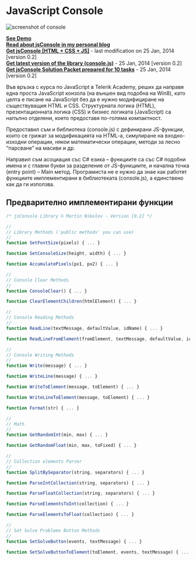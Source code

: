 # JavaScript Console

![screenshot of console](https://raw.github.com/flextry/jsConsole/master/src/common/images/console.png)

[**See Demo**](https://rawgithub.com/flextry/jsConsole/master/JavaScript%20Console/index.html)  
[**Read about jsConsole in my personal blog**](http://flextry.wordpress.com/2014/01/26/jsconsole/  )  
[**Get jsConsole [HTML + CSS + JS]**](https://github.com/flextry/jsConsole/raw/master/download/JavaScript%20Console.zip) - last modification on 25 Jan, 2014 [version 0.2]  
[**Get latest version of the library (console.js)**](https://github.com/flextry/jsConsole/raw/master/download/Library%20v0.2.zip) - 25 Jan, 2014 [version 0.2]  
[**Get jsConsole Solution Packet prepared for 10 tasks**](https://github.com/flextry/jsConsole/raw/master/download/JavaScript%20Console%20-%20Solution.zip) - 25 Jan, 2014 [version 0.2]

Във връзка с курса по JavaScript в Telerik Academy, реших да направя една проста JavaScript конзола (на външен вид подобна на Win8), като целта е писане на JavaScript без да е нужно модифициране на съществуващия HTML и CSS. Структурната логика (HTML), презентационната логика (CSS) и бизнес логиката (JavaScript) са напълно отделени, което предоставя по-голяма компактност.

Предоставил съм и библиотека (console.js) с дефинирани JS-функции, които се грижат за модификацията на HTML-a, симулиране на входно-изходни операции, някои математически операции, методи за лесно “парсване” на масиви и др.

Направил съм асоциация със C# езика – функциите са със C# подобни имена и с главни букви за разделение от JS-функциите, и начална точка (entry point) – Main метод. Програмиста не е нужно да знае как работят функциите имплементирани в библиотеката (console.js), а единствено как да ги използва.

## Предварително имплементирани функции

 ```js
/* jsConsole Library © Martin Nikolov - Version [0.2] */
 
//
// Library Methods ('public methods' you can use)
//
function SetFontSize(pixels) { ... }
 
function SetConsoleSize(height, width) { ... }
 
function AccumulatePixels(px1, px2) { ... }
 
//
// Console Clear Methods
//
function ConsoleClear() { ... }
 
function ClearElementChildren(htmlElement) { ... }
 
//
// Console Reading Methods
//
function ReadLine(textMessage, defaultValue, idName) { ... }
 
function ReadLineFromElement(fromElement, textMessage, defaultValue, idName) { }
 
//
// Console Writing Methods
//
function Write(message) { ... }
 
function WriteLine(message) { ... }
 
function WriteToElement(message, toElement) { ... }
 
function WriteLineToElement(message, toElement) { ... }
 
function Format(str) { ... }
 
//
// Math
//
function GetRandomInt(min, max) { ... }
 
function GetRandomFloat(min, max, toFixed) { ... }
 
//
// Collection elements Parser
//
function SplitBySeparator(string, separators) { ... }
 
function ParseIntCollection(string, separators) { ... }
 
function ParseFloatCollection(string, separators) { ... }
 
function ParseElementsToInt(collection) { ... }
 
function ParseElementsToFloat(collection) { ... }
 
//
// Set Solve Problems Button Methods
//
function SetSolveButton(events, textMessage) { ... }
 
function SetSolveButtonToElement(toElement, events, textMessage) { ... }
 ```  
